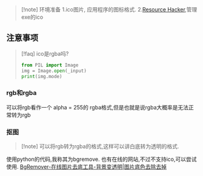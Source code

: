 
>[!note] 环境准备
>1.ico图片, 应用程序的图标格式. 
>2.[Resource Hacker](https://www.angusj.com/resourcehacker/),管理exe的ico


## 注意事项 

>[!faq] ico是rgba吗? 
> ```python
> from PIL import Image
> img = Image.open(_input)
> print(img.mode)
> ```

### rgb和rgba 

可以将rgb看作一个 alpha = 255的 rgba格式,但是也就是说rgba大概率是无法正常转为rgb 


### 抠图 

>[!note] 可以将rgb转为rgba的格式,这样可以讲白底转为透明的格式. 

使用python的代码,我称其为bgremove. 
也有在线的网站,不过不支持ico,可以尝试使用. [BgRemover-在线图片去底工具-背景变透明|图片底色去除去掉](https://www.aigei.com/bgremover/)
